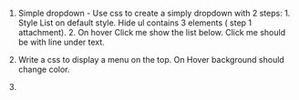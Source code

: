 1. Simple dropdown - Use css to create a simply dropdown with 2 steps: 1. Style List on default style. Hide ul contains 3 elements ( step 1 attachment). 2. On hover Click me show the list below. Click me should be with line under text.

2. Write a css to display a menu on the top. On Hover background should change color.

3. 
